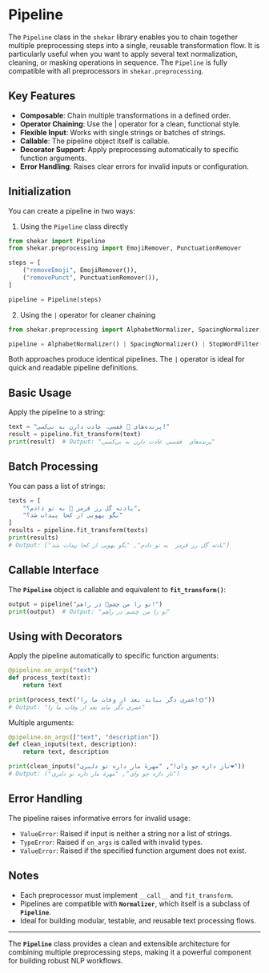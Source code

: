 # Pipeline

The `Pipeline` class in the `shekar` library enables you to chain together multiple preprocessing steps into a single, reusable transformation flow. It is particularly useful when you want to apply several text normalization, cleaning, or masking operations in sequence. The `Pipeline` is fully compatible with all preprocessors in `shekar.preprocessing`.

## Key Features

-   **Composable**: Chain multiple transformations in a defined order.
-   **Operator Chaining**: Use the | operator for a clean, functional style.
-   **Flexible Input**: Works with single strings or batches of strings.
-   **Callable**: The pipeline object itself is callable.
-   **Decorator Support**: Apply preprocessing automatically to specific function arguments.
-   **Error Handling**: Raises clear errors for invalid inputs or configuration.

## Initialization

You can create a pipeline in two ways:

1. Using the `Pipeline` class directly
   
```python
from shekar import Pipeline
from shekar.preprocessing import EmojiRemover, PunctuationRemover

steps = [
    ("removeEmoji", EmojiRemover()),
    ("removePunct", PunctuationRemover()),
]

pipeline = Pipeline(steps)
```

2. Using the `|` operator for cleaner chaining

```python
from shekar.preprocessing import AlphabetNormalizer, SpacingNormalizer, StopWordFilter

pipeline = AlphabetNormalizer() | SpacingNormalizer() | StopWordFilter()
```

Both approaches produce identical pipelines. The `|` operator is ideal for quick and readable pipeline definitions.

## Basic Usage

Apply the pipeline to a string:

```python
text = "پرنده‌های 🐔 قفسی، عادت دارن به بی‌کسی!"
result = pipeline.fit_transform(text)
print(result)  # Output: "پرنده‌های  قفسی عادت دارن به بی‌کسی"
```

## Batch Processing

You can pass a list of strings:

```python
texts = [
    "یادته گل رز قرمز 🌹 به تو دادم؟",
    "بگو یهویی از کجا پیدات شد؟"
]
results = pipeline.fit_transform(texts)
print(results)
# Output: ["یادته گل رز قرمز  به تو دادم", "بگو یهویی از کجا پیدات شد"]
```

## Callable Interface

The **`Pipeline`** object is callable and equivalent to **`fit_transform()`**:

```python
output = pipeline("تو را من چشم👀 در راهم!")
print(output)  # Output: "تو را من چشم در راهم"
```

## Using with Decorators

Apply the pipeline automatically to specific function arguments:

```python
@pipeline.on_args("text")
def process_text(text):
    return text

print(process_text("عمری دگر بباید بعد از وفات ما را!🌞"))
# Output: "عمری دگر بباید بعد از وفات ما را"
```

Multiple arguments:

```python
@pipeline.on_args(["text", "description"])
def clean_inputs(text, description):
    return text, description

print(clean_inputs("ناز داره چو وای!", "مهرهٔ مار داره تو دلبری❤️"))
# Output: ("ناز داره چو وای", "مهرهٔ مار داره تو دلبری")
```

## Error Handling

The pipeline raises informative errors for invalid usage:

- `ValueError`: Raised if input is neither a string nor a list of strings.
- `TypeError`: Raised if `on_args` is called with invalid types.
- `ValueError`: Raised if the specified function argument does not exist.

## Notes

- Each preprocessor must implement `__call__` and `fit_transform`.
- Pipelines are compatible with **`Normalizer`**, which itself is a subclass of **`Pipeline`**.
- Ideal for building modular, testable, and reusable text processing flows.

---

The **`Pipeline`** class provides a clean and extensible architecture for combining multiple preprocessing steps, making it a powerful component for building robust NLP workflows.